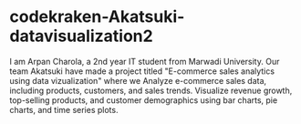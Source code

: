 # codekraken-Akatsuki-datavisualization2
I am Arpan Charola, a 2nd year IT student from Marwadi University.
Our team Akatsuki have made a project titled 
"E-commerce sales analytics using data vizualization"
where we
Analyze e-commerce sales data, including products, customers, and sales trends.
Visualize revenue growth, top-selling products, and customer demographics using bar charts, pie charts, and time series plots.
